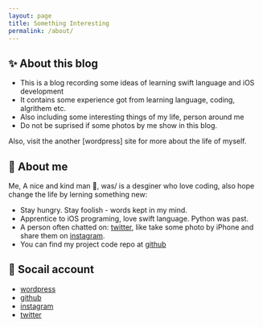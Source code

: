 ```yaml
---
layout: page
title: Something Interesting
permalink: /about/
---
```



## ✨ About this blog

- This is a blog recording some ideas of learning swift language and iOS development
- It contains some experience got from learning language, coding, algrithem etc.
- Also including some interesting things of my life, person around me
- Do not be suprised if some photos by me show in this blog.

Also, visit the another [wordpress] site for more about the life of myself.

## 👤  About me

Me, A nice and kind man 🤣, was/ is a desginer who love coding, also hope change the life by lerning something new:

- Stay hungry. Stay foolish - words kept in my mind.
- Apprentice to iOS programing, love swift language. Python was past.
- A person often chatted on: [twitter](https://twitter.com/jyrnan), like take some photo by iPhone and share them on [instagram](https://www.instagram.com/jyrnan/).
- You can find my project code repo at [github](https://github.com/jyrnan)

## 🔗 Socail account

- [wordpress](https://yoeking.wordpress.com)
- [github](https://github.com/jyrnan)
- [instagram](https://www.instagram.com/jyrnan/)
- [twitter](https://twitter.com/jyrnan)
